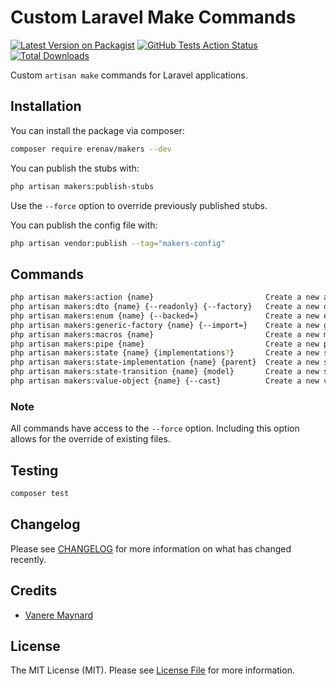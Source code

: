 # Custom Laravel Make Commands

[![Latest Version on Packagist](https://img.shields.io/packagist/v/erenav/makers.svg?style=flat-square)](https://packagist.org/packages/erenav/makers)
[![GitHub Tests Action Status](https://img.shields.io/github/actions/workflow/status/erenav/makers/run-tests.yml?branch=main&label=tests&style=flat-square)](https://github.com/erenav/makers/actions?query=workflow%3Arun-tests+branch%3Amain)
[![Total Downloads](https://img.shields.io/packagist/dt/erenav/makers.svg?style=flat-square)](https://packagist.org/packages/erenav/makers)

Custom `artisan make` commands for Laravel applications.

## Installation

You can install the package via composer:

```bash
composer require erenav/makers --dev
```

You can publish the stubs with:

```bash
php artisan makers:publish-stubs
```

Use the `--force` option to override previously published stubs.

You can publish the config file with:

```bash
php artisan vendor:publish --tag="makers-config"
```

## Commands

```bash
php artisan makers:action {name}                         Create a new action class
php artisan makers:dto {name} {--readonly} {--factory}   Create a new dto class
php artisan makers:enum {name} {--backed=}               Create a new enum class
php artisan makers:generic-factory {name} {--import=}    Create a new generic factory class
php artisan makers:macros {name}                         Create a new macro class
php artisan makers:pipe {name}                           Create a new pipe class
php artisan makers:state {name} {implementations?}       Create a new state classes
php artisan makers:state-implementation {name} {parent}  Create a new state implementation classes
php artisan makers:state-transition {name} {model}       Create a new state transition class
php artisan makers:value-object {name} {--cast}          Create a new value object class (with an optional cast class)
```

### Note

All commands have access to the `--force` option. Including this option allows for the override of existing files.

## Testing

```bash
composer test
```

## Changelog

Please see [CHANGELOG](CHANGELOG.md) for more information on what has changed recently.

## Credits

- [Vanere Maynard](https://github.com/vanere)

## License

The MIT License (MIT). Please see [License File](LICENSE.md) for more information.
